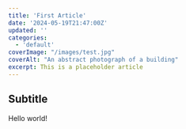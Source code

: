 ```yaml
---
title: 'First Article'
date: '2024-05-19T21:47:00Z'
updated: ''
categories:
  - 'default'
coverImage: "/images/test.jpg"
coverAlt: "An abstract photograph of a building"
excerpt: This is a placeholder article
---
```


## Subtitle

Hello world!
